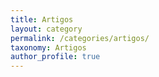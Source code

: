 ```yaml
---
title: Artigos
layout: category
permalink: /categories/artigos/
taxonomy: Artigos
author_profile: true
---
```


